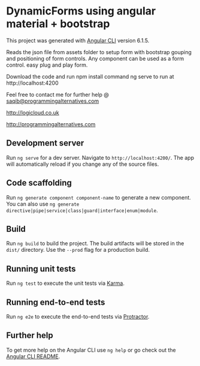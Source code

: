 # DynamicForms using angular material + bootstrap

This project was generated with [Angular CLI](https://github.com/angular/angular-cli) version 6.1.5.

Reads the json file from assets folder to setup form with bootstrap gouping and positioning of form controls.
Any component can be used as a form control. easy plug and play form.

Download the code and run npm install command 
ng serve to run at http://localhost:4200

Feel free to contact me for further help @ saqib@programmingalternatives.com

http://logicloud.co.uk 

http://programmingalternatives.com


## Development server

Run `ng serve` for a dev server. Navigate to `http://localhost:4200/`. The app will automatically reload if you change any of the source files.

## Code scaffolding

Run `ng generate component component-name` to generate a new component. You can also use `ng generate directive|pipe|service|class|guard|interface|enum|module`.

## Build

Run `ng build` to build the project. The build artifacts will be stored in the `dist/` directory. Use the `--prod` flag for a production build.

## Running unit tests

Run `ng test` to execute the unit tests via [Karma](https://karma-runner.github.io).

## Running end-to-end tests

Run `ng e2e` to execute the end-to-end tests via [Protractor](http://www.protractortest.org/).

## Further help

To get more help on the Angular CLI use `ng help` or go check out the [Angular CLI README](https://github.com/angular/angular-cli/blob/master/README.md).
